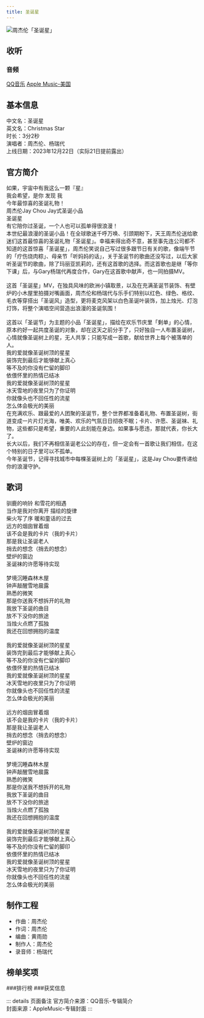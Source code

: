 ```yaml
---
title: 圣诞星
---
```

![周杰伦「圣诞星」](//public.jaychou.wiki/index/index_shengdanxing.jpeg/ys+sy "周杰伦「圣诞星」" )
## 收听
### 音频
[QQ音乐](https://y.qq.com/n/ryqq/albumDetail/001ln9YB420a7b)
[Apple Music-美国](https://music.apple.com/us/album/聖誕星-feat-楊瑞代-single/1722042209)

## 基本信息
中文名：圣诞星<br/>
英文名：Christmas Star<br/>
时长：3分2秒<br/>
演唱者：周杰伦、杨瑞代<br/>
上线日期：2023年12月22日（实际21日提前露出）<br/>

## 官方简介
如果，宇宙中有我这么一颗『星』<br/>
我会希望，是你 发现 我 <br/>
今年最惊喜的圣诞礼物！ <br/>
周杰伦Jay Chou Jay式圣诞小品 <br/>
圣诞星 <br/>
有它陪你过圣诞，一个人也可以孤单得很浪漫！ <br/>
本世纪最浪漫的圣诞小品！在全球歌迷千呼万唤、引颈期盼下，天王周杰伦送给歌迷们这首最惊喜的圣诞礼物「圣诞星」。幸福来得出奇不意，甚至事先连公司都不知道的这首惊喜「圣诞星」，周杰伦笑说自己写过很多跟节日有关的歌，像端午节的「疗伤烧肉粽」、母亲节「听妈妈的话」，关于圣诞节的歌曲还没写过，以后大家听圣诞节的歌曲，除了玛丽亚凯莉的，还有这首歌的选择。而这首歌也是继「等你下课」后，与Gary杨瑞代再度合作，Gary在这首歌中献声，也一同拍摄MV。 <br/><br/>
这首「圣诞星」MV，在独具风味的欧洲小镇取景，以及在充满圣诞节装饰、有壁炉的小木屋里拍摄对嘴画面，周杰伦和杨瑞代与乐手们特别以红色、绿色、格纹、毛衣等穿搭出「圣诞风」造型，更将麦克风架以白色圣诞叶装饰，加上烛光、灯泡灯饰，将整个演唱空间营造出浪漫的圣诞氛围！ <br/><br/>
这首以「圣诞节」为主题的小品「圣诞星」，描绘在欢乐节庆里「剩单」的心情，原本约好一起共度圣诞的对象，却在这天之前分手了，只好独自一人布置圣诞树，心情就像圣诞树上的星，无人共享；只能写成一首歌，献给世界上每个被落单的人。 <br/>
我的爱就像圣诞树顶的星星 <br/>
装饰完到最后才能够献上真心 <br/>
等不及的你没有伫留的脚印 <br/>
依偎怀里的热情已结冰 <br/>
我的爱就像圣诞树顶的星星 <br/>
冰天雪地的夜里只为了你证明 <br/>
你就像头也不回任性的流星 <br/>
怎么体会极光的美丽 <br/>
在充满欢乐、跟最爱的人团聚的圣诞节，整个世界都准备着礼物、布置圣诞树，街道变成一片片灯光海，唯美、欢乐的气氛日日彻夜不眠；卡片、许愿、圣诞袜、礼物，这些都只是希望，重要的人此刻能在身边。如果事与愿违，那就代表，你长大了。 <br/>
长大以后，我们不再相信圣诞老公公的存在，但一定会有一首歌让我们相信，在这个特别的日子里可以不孤单。 <br/>
今年圣诞节，记得寻找城市中每棵圣诞树上的「圣诞星」，这是Jay Chou要传递给你的浪漫守护。

## 歌词

驯鹿的响铃 和雪花的相遇<br/>
当作是我对你离开 描绘的旋律<br/>
柴火写了序 暖和童话的过去<br/>
远方的烟囱冒着烟<br/>
该不会是我的卡片（我的卡片）<br/>
那是我让圣诞老人<br/>
捎去的想念（捎去的想念）<br/>
壁炉的窗边<br/>
圣诞袜的许愿等待实现<br/><br/>
梦境沉睡森林木屋<br/>
钟声敲醒雪地晨露<br/>
熟悉的微笑<br/>
那是你送我不想拆开的礼物<br/>
我放下圣诞的曲目<br/>
放不下没你的旅途<br/>
当烛火点燃了孤独<br/>
我还在回想拥抱的温度<br/><br/>
我的爱就像圣诞树顶的星星<br/>
装饰完到最后才能够献上真心<br/>
等不及的你没有伫留的脚印<br/>
依偎怀里的热情已结冰<br/>
我的爱就像圣诞树顶的星星<br/>
冰天雪地的夜里只为了你证明<br/>
你就像头也不回任性的流星<br/>
怎么体会极光的美丽<br/><br/>
远方的烟囱冒着烟<br/>
该不会是我的卡片（我的卡片）<br/>
那是我让圣诞老人<br/>
捎去的想念（捎去的想念）<br/>
壁炉的窗边<br/>
圣诞袜的许愿等待实现<br/><br/>
梦境沉睡森林木屋<br/>
钟声敲醒雪地晨露<br/>
熟悉的微笑<br/>
那是你送我不想拆开的礼物<br/>
我放下圣诞的曲目<br/>
放不下没你的旅途<br/>
当烛火点燃了孤独<br/>
我还在回想拥抱的温度<br/><br/>
我的爱就像圣诞树顶的星星<br/>
装饰完到最后才能够献上真心<br/>
等不及的你没有伫留的脚印<br/>
依偎怀里的热情已结冰<br/>
我的爱就像圣诞树顶的星星<br/>
冰天雪地的夜里只为了你证明<br/>
你就像头也不回任性的流星<br/>
怎么体会极光的美丽<br/>

## 制作工程
- 作曲：周杰伦
- 作词：周杰伦
- 编曲：黄雨勋
- 制作人：周杰伦
- 录音师：杨瑞代

## 榜单奖项
###排行榜
###获奖信息

::: details 页面备注
官方简介来源：QQ音乐-专辑简介<br/>
封面来源：AppleMusic-专辑封面
:::
